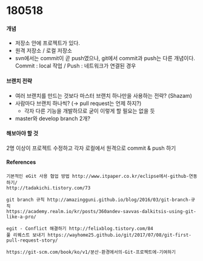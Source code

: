 # 180518  

 
#### 개념
- 저장소 안에 프로젝트가 있다.
- 원격 저장소 / 로컬 저장소
- svn에서는 commit이 곧 push였으나, git에서 commit과 push는 다른 개념이다.
Commit : local 작업 / Push : 네트워크가 연결된 경우 

#### 브랜치 전략
- 여러 브랜치를 만드는 것보다 마스터 브랜치 하나만을 사용하는 전략? (Shazam)
- 사람마다 브랜치 하나씩? (→ pull request는 언제 하지?)
  - 각자 다른 기능을 개발하므로 굳이 이렇게 할 필요는 없을 듯
- master와 develop branch 2개?

#### 해보아야 할 것
2명 이상이 프로젝트 수정하고 각자 로컬에서 원격으로 commit & push 하기


#### References  
```
기본적인 eGit 사용 협업 방법 http://www.itpaper.co.kr/eclipse에서-github-연동하기/
http://tadakichi.tistory.com/73

git branch 규칙 http://amazingguni.github.io/blog/2016/03/git-branch-규칙
https://academy.realm.io/kr/posts/360andev-savvas-dalkitsis-using-git-like-a-pro/

egit - Conflict 해결하기 http://felixblog.tistory.com/84
풀 리퀘스트 보내기 https://wayhome25.github.io/git/2017/07/08/git-first-pull-request-story/

https://git-scm.com/book/ko/v1/분산-환경에서의-Git-프로젝트에-기여하기
```
